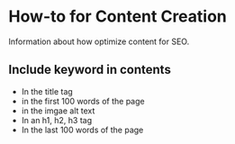 # How-to for Content Creation
Information about how optimize content for SEO.

## Include keyword in contents
* In the title tag
* in the first 100 words of the page
* in the imgae alt text
* In an h1, h2, h3 tag
* In the last 100 words of the page
